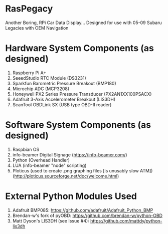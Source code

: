 # RasPegacy
Another Boring, RPi Car Data Display... Designed for use with 05-09 Subaru Legacies with OEM Navigation

# Hardware System Components (as designed)
1. Raspberry Pi A+
2. SeeedStudio RTC Module (DS3231)
3. Sparkfun Barometric Pressure Breakout (BMP180)
4. Microchip ADC (MCP3208)
5. Honeywell PX2 Series Pressure Transducer (PX2AN1XX100PSACX)
6. Adafruit 3-Axis Accelerometer Breakout (LIS3DH)
7. ScanTool OBDLink SX (USB type OBD-II reader)

# Software System Components (as designed)
1. Raspbian OS
2. info-beamer Digital Signage (https://info-beamer.com/)
3. Python (Overhead Handler)
4. LUA (info-beamer "node" scripting)
5. Ploticus (used to create .png graphing files [is unusably slow ATM]) (http://ploticus.sourceforge.net/doc/welcome.html)

# External Python Modules Used
1. Adafruit BMP085: https://github.com/adafruit/Adafruit_Python_BMP
2. Brendan-w's fork of pyOBD: https://github.com/brendan-w/python-OBD
3. Matt Dyson's LIS3DH (see Issue #4): https://github.com/mattdy/python-lis3dh
